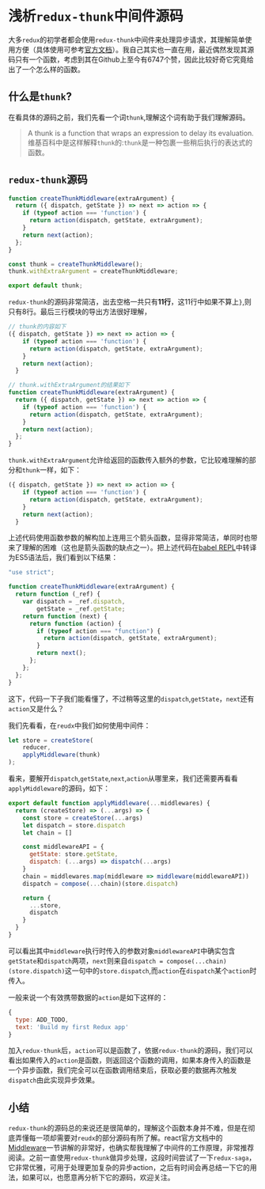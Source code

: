 # 浅析`redux-thunk`中间件源码

大多`redux`的初学者都会使用`redux-thunk`中间件来处理异步请求，其理解简单使用方便（具体使用可参考[官方文档](https://github.com/gaearon/redux-thunk)）。我自己其实也一直在用，最近偶然发现其源码只有一个函数，考虑到其在Github上至今有6747个赞，因此比较好奇它究竟给出了一个怎么样的函数。

## 什么是`thunk`?
在看具体的源码之前，我们先看一个词`thunk`,理解这个词有助于我们理解源码。

> A thunk is a function that wraps an expression to delay its evaluation.
> 维基百科中是这样解释`thunk`的:`thunk`是一种包裹一些稍后执行的表达式的函数。

## `redux-thunk`源码

```js
function createThunkMiddleware(extraArgument) {
  return ({ dispatch, getState }) => next => action => {
    if (typeof action === 'function') {
      return action(dispatch, getState, extraArgument);
    }
    return next(action);
  };
}

const thunk = createThunkMiddleware();
thunk.withExtraArgument = createThunkMiddleware;

export default thunk;
```

`redux-thunk`的源码非常简洁，出去空格一共只有**11行**，这11行中如果不算上`}`,则只有8行。最后三行模块的导出方法很好理解，

```js
// thunk的内容如下
({ dispatch, getState }) => next => action => {
    if (typeof action === 'function') {
      return action(dispatch, getState, extraArgument);
    }
    return next(action);
  }

// thunk.withExtraArgument的结果如下
function createThunkMiddleware(extraArgument) {
  return ({ dispatch, getState }) => next => action => {
    if (typeof action === 'function') {
      return action(dispatch, getState, extraArgument);
    }
    return next(action);
  };
}
```

`thunk.withExtraArgument`允许给返回的函数传入额外的参数，它比较难理解的部分和`thunk`一样，如下：

```js
({ dispatch, getState }) => next => action => {
    if (typeof action === 'function') {
      return action(dispatch, getState, extraArgument);
    }
    return next(action);
  }
```

上述代码使用函数参数的解构加上连用三个箭头函数，显得非常简洁，单同时也带来了理解的困难（这也是箭头函数的缺点之一）。把上述代码在[babel REPL](https://babeljs.io/repl/)中转译为ES5语法后，我们看到以下结果：

```js
"use strict";

function createThunkMiddleware(extraArgument) {
  return function (_ref) {
    var dispatch = _ref.dispatch,
        getState = _ref.getState;
    return function (next) {
      return function (action) {
        if (typeof action === "function") {
          return action(dispatch, getState, extraArgument);
        }
        return next();
      };
    };
  };
}
```

这下，代码一下子我们能看懂了，不过稍等这里的`dispatch`,`getState`，`next`还有`action`又是什么？

我们先看看，在`reudx`中我们如何使用中间件：

```js
let store = createStore(
    reducer,
    applyMiddleware(thunk)
);
```

看来，要解开`dispatch`,`getState`,`next`,`action`从哪里来，我们还需要再看看`applyMiddleware`的源码，如下：

```js
export default function applyMiddleware(...middlewares) {
  return (createStore) => (...args) => {
    const store = createStore(...args)
    let dispatch = store.dispatch
    let chain = []

    const middlewareAPI = {
      getState: store.getState,
      dispatch: (...args) => dispatch(...args)
    }
    chain = middlewares.map(middleware => middleware(middlewareAPI))
    dispatch = compose(...chain)(store.dispatch)

    return {
      ...store,
      dispatch
    }
  }
}
```

可以看出其中`middleware`执行时传入的参数对象`middlewareAPI`中确实包含`getState`和`dispatch`两项，`next`则来自`dispatch = compose(...chain)(store.dispatch)`这一句中的`store.dispatch`,而`action`在`dispatch`某个`action`时传入。

一般来说一个有效携带数据的`action`是如下这样的：

```js
{
  type: ADD_TODO,
  text: 'Build my first Redux app'
}
```

加入`redux-thunk`后，`action`可以是函数了，依据`redux-thunk`的源码，我们可以看出如果传入的`action`是函数，则返回这个函数的调用，如果本身传入的函数是一个异步函数，我们完全可以在函数调用结束后，获取必要的数据再次触发`dispatch`由此实现异步效果。

## 小结

`redux-thunk`的源码总的来说还是很简单的，理解这个函数本身并不难，但是在彻底弄懂每一项却需要对`reudx`的部分源码有所了解。react官方文档中的[Middleware](http://cn.redux.js.org/docs/advanced/Middleware.html)一节讲解的非常好，也确实帮我理解了中间件的工作原理，非常推荐阅读。之前一直使用`redux-thunk`做异步处理，这段时间尝试了一下`redux-saga`，它非常优雅，可用于处理更加复杂的异步action，之后有时间会再总结一下它的用法，如果可以，也愿意再分析下它的源码，欢迎关注。







